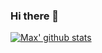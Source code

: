 ### Hi there 👋

[![Max' github stats](https://github-readme-stats.vercel.app/api?username=maxschau)](https://github.com/anuraghazra/github-readme-stats)


<!--
**maxschau/maxschau** is a ✨ _special_ ✨ repository because its `README.md` (this file) appears on your GitHub profile.

Here are some ideas to get you started:

- 🔭 I’m currently working on ...
- 🌱 I’m currently learning ...
- 👯 I’m looking to collaborate on ...
- 🤔 I’m looking for help with ...
- 💬 Ask me about ...
- 📫 How to reach me: ...
- 😄 Pronouns: ...
- ⚡ Fun fact: ...
-->

